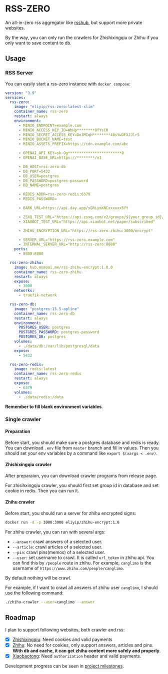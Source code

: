 # RSS-ZERO

An all-in-zero rss aggregator like [rsshub](https://docs.rsshub.app/), but support more private websites.

By the way, you can only run the crawlers for Zhishixingqiu or Zhihu if you only want to save content to db.

## Usage

### RSS Server

You can easily start a rss-zero instance with `docker compose`:

```yaml
version: "3.9"
services:
  rss-zero:
    image: "eliyip/rss-zero:latest-slim"
    container_name: rss-zero
    restart: always
    environment:
      - MINIO_ENDPOINT=example.com
      - MINIO_ACCESS_KEY_ID=WbHp********8fYsCR
      - MINIO_SECRET_ACCESS_KEY=Do3MIqH********48sYwDFXJJlr5
      - MINIO_BUCKET_NAME=test
      - MINIO_ASSETS_PREFIX=https://cdn.example.com/abc

      - OPENAI_API_KEY=sk-Og************************0
      - OPENAI_BASE_URL=https://********/v1

      - DB_HOST=rss-zero-db
      - DB_PORT=5432
      - DB_USER=postgres
      - DB_PASSWORD=postgres-password
      - DB_NAME=postgres

      - REDIS_ADDR=rss-zero-redis:6379
      - REDIS_PASSWORD=

      - BARK_URL=https://api.day.app/xGRiymXNCxxxxxx5fY

      - ZSXQ_TEST_URL="https://api.zsxq.com/v2/groups/${your_group_id}/topics?scope=all&count=20"
      - XIAOBOT_TEST_URL="https://api.xiaobot.net/paper/subscribed"

      - ZHIHU_ENCRYPTION_URL="https://rss-zero-zhihu:3000/encrypt"

      - SERVER_URL="https://rss-zero.example.com"
      - INTERNAL_SERVER_URL="http://rss-zero:8080"
    ports:
      - 8080:8080

  rss-zero-zhihu:
    image: hub.momoai.me/rss-zhihu-encrypt:1.0.0
    container_name: rss-zero-zhihu
    restart: always
    expose:
      - 3000
    networks:
      - traefik-network

  rss-zero-db:
    image: "postgres:15.5-apline"
    container_name: rss-zero-db
    restart: always
    environment:
      POSTGRES_USER: postgres
      POSTGRES_PASSWORD: postgres-password
      POSTGRES_DB: postgres
    volumes:
      - ./data/db:/var/lib/postgresql/data
    expose:
      - 5432

  rss-zero-redis:
    image: redis:latest
    container_name: rss-zero-redis
    restart: always
    expose:
      - 6379
    volumes:
      - ./data/redis:/data
```

**Remember to fill blank environment variables**.

### Single crawler

#### Preparation

Before start, you should make sure a postgres database and redis is ready. You can download `.env` file from `master` branch and fill in values. Then you should set your env variables by a command like `export $(xargs < .env)`.

#### Zhishixingqiu crawler

After preparaion, you can download crawler programs from release page.

For zhisihxingqiu crawler, you should first set group id in database and set cookie in redis. Then you can run it.

#### Zhihu crawler

Before start, you should run a server for zhihu encrypted signs:

```bash
docker run -d -p 3000:3000 eliyip/zhihu-encrypt:1.0
```

For zhihu crawler, you can run with several args:

- `--answer`: crawl answers of a selected user.
- `--article`: crawl articles of a selected user.
- `--pin`: crawl pins(memos) of a selected user.
- `--user`: set username to crawl. It is called `url_token` in zhihu api. You can find this by `/people` route in zhihu. For example, `canglimo` is the username of `https://www.zhihu.com/people/canglimo`.

By default nothing will be crawl.

For example, if I want to crawl all answers of zhihu user `canglimo`, I should use the following command:

```bash
./zhihu-crawler --user=canglimo --answer
```

## Roadmap

I plan to support following websites, both crawler and rss:

- [x] [Zhishixingqiu](https://zsxq.com/): Need cookies and valid payments
- [x] [Zhihu](https://www.zhihu.com): No need for cookies, only support answers, articles and pins.  
      **With db and cache, it can get zhihu content more safely and properly**.
- [x] [Xiaobaotong](https://xiaobot.net): Need `authorization` header and valid payments.

Development progress can be seen in [project milestones](https://git.momoai.me/yezi/rss-zero/milestones).
